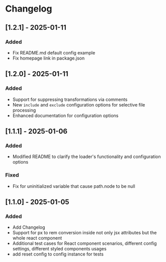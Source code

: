 # Changelog

## [1.2.1] - 2025-01-11

### Added

- Fix README.md default config example
- Fix homepage link in package.json

## [1.2.0] - 2025-01-11

### Added

- Support for suppressing transformations via comments
- New `include` and `exclude` configuration options for selective file processing
- Enhanced documentation for configuration options

## [1.1.1] - 2025-01-06

### Added

- Modified README to clarify the loader's functionality and configuration options

### Fixed

- Fix for uninitialized variable that cause path.node to be null

## [1.1.0] - 2025-01-05

### Added

- Add Changelog
- Support for px to rem conversion inside not only jsx attributes but the whole react component
- Additional test cases for React component scenarios, different config settings, different styled components usages
- add reset config to config instance for tests
